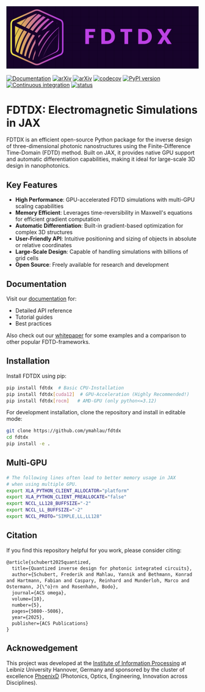 
<div align="center">
<img src="docs/source/_static/logo.png" alt="logo"></img>
</div>

[![Documentation](https://img.shields.io/badge/docs-latest-blue.svg)](https://ymahlau.github.io/fdtdx)
[![arXiv](https://img.shields.io/badge/arXiv-2407.10273-b31b1b.svg)](https://arxiv.org/abs/2407.10273)
[![arXiv](https://img.shields.io/badge/arXiv-2412.12360-b31b1b.svg)](https://arxiv.org/abs/2412.12360)
[![codecov](https://codecov.io/gh/ymahlau/fdtdx/branch/main/graph/badge.svg)](https://codecov.io/gh/ymahlau/fdtdx)
[![PyPI version](https://img.shields.io/pypi/v/fdtdx)](https://pypi.org/project/fdtdx/)
[![Continuous integration](https://github.com/ymahlau/fdtdx/actions/workflows/main.yml/badge.svg?branch=main)](https://github.com/ymahlau/fdtdx/actions/workflows/main.yml/badge.svg?branch=main)
[![status](https://joss.theoj.org/papers/d0844d2ee5a573165bcc61fb51f575ae/status.svg)](https://joss.theoj.org/papers/d0844d2ee5a573165bcc61fb51f575ae)

# FDTDX: Electromagnetic Simulations in JAX

FDTDX is an efficient open-source Python package for the inverse design of three-dimensional photonic nanostructures using the Finite-Difference Time-Domain (FDTD) method. Built on JAX, it provides native GPU support and automatic differentiation capabilities, making it ideal for large-scale 3D design in nanophotonics.

## Key Features

- **High Performance**: GPU-accelerated FDTD simulations with multi-GPU scaling capabilities
- **Memory Efficient**: Leverages time-reversibility in Maxwell's equations for efficient gradient computation
- **Automatic Differentiation**: Built-in gradient-based optimization for complex 3D structures
- **User-Friendly API**: Intuitive positioning and sizing of objects in absolute or relative coordinates
- **Large-Scale Design**: Capable of handling simulations with billions of grid cells
- **Open Source**: Freely available for research and development

## Documentation

Visit our [documentation](https://ymahlau.github.io/fdtdx) for:
- Detailed API reference
- Tutorial guides
- Best practices

Also check out our [whitepaper](https://arxiv.org/abs/2412.12360) for some examples and a comparison to other popular FDTD-frameworks.

## Installation

Install FDTDX using pip:

```bash
pip install fdtdx  # Basic CPU-Installation
pip install fdtdx[cuda12]  # GPU-Acceleration (Highly Recommended!)
pip install fdtdx[rocm]   # AMD-GPU (only python<=3.12)
```

For development installation, clone the repository and install in editable mode:

```bash
git clone https://github.com/ymahlau/fdtdx
cd fdtdx
pip install -e .
```

## Multi-GPU

```bash
# The following lines often lead to better memory usage in JAX
# when using multiple GPU.
export XLA_PYTHON_CLIENT_ALLOCATOR="platform"
export XLA_PYTHON_CLIENT_PREALLOCATE="false"
export NCCL_LL128_BUFFSIZE="-2"
export NCCL_LL_BUFFSIZE="-2"
export NCCL_PROTO="SIMPLE,LL,LL128"
```

## Citation
If you find this repository helpful for you work, please consider citing:
```
@article{schubert2025quantized,
  title={Quantized inverse design for photonic integrated circuits},
  author={Schubert, Frederik and Mahlau, Yannik and Bethmann, Konrad and Hartmann, Fabian and Caspary, Reinhard and Munderloh, Marco and Ostermann, J{\"o}rn and Rosenhahn, Bodo},
  journal={ACS omega},
  volume={10},
  number={5},
  pages={5080--5086},
  year={2025},
  publisher={ACS Publications}
}
```

## Acknowedgement
This project was developed at the [Institute of Information Processing](https://www.tnt.uni-hannover.de/) at Leibniz University Hannover, Germany and sponsored by the cluster of excellence [PhoenixD](https://www.phoenixd.uni-hannover.de/en/) (Photonics, Optics, Engineering, Innovation across Disciplines).
